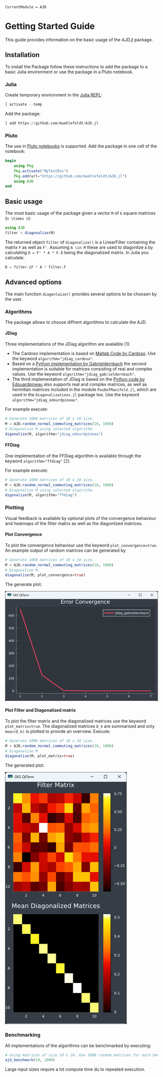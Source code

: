 ```@meta
CurrentModule = AJD
```

# Getting Started Guide
This guide provides information on the basic usage of the AJD.jl package.

## Installation
To install the Package follow these instructions to add the package to a basic Julia environment or use the package in a Pluto notebook.

### Julia
Create temporary environment in the [Julia REPL](https://docs.julialang.org/en/v1/stdlib/REPL/):
```julia
] activate --temp
```
Add the package:
```julia
] add https://github.com/muehlefeldt/AJD.jl
```

### Pluto
The use in [Pluto notebooks](https://plutojl.org/) is supported. Add the package in one cell of the notebook:
```julia
begin
    using Pkg
    Pkg.activate("MyTestEnv")
    Pkg.add(url="https://github.com/muehlefeldt/AJD.jl")
    using AJD
end
```

## Basic usage
The most basic usage of the package given a vector ``M`` of ``k`` square matrices (``n \times n``):
```julia
using AJD
filter = diagonalize(M)
```

The returned object `filter` of `diagonalize()` is a LinearFilter containing the matrix ``F`` as well as ``F'``. Assuming ``A \in M`` these are used to diagonlize ``A`` by calculating ``D = F' * A * F``. ``D`` being the diagonalized matrix. In Julia you calculate:
```julia
D = filter.iF * A * filter.F
```

## Advanced options
The main function `diagonlaize()` provides several options to be choosen by the user.

### Algorithms
The package allows to choose diffrent algorithms to calculate the AJD.
#### JDiag
Three implementations of the JDiag algorithm are avalaible [1]:
* The Cardoso implementation is based on [Matlab Code by Cardoso](https://www2.iap.fr/users/cardoso/jointdiag.html). Use the keyword `algorithm="jdiag_cardoso"`.
* Based on a [Python implementation by Gabrieldernbach](https://github.com/gabrieldernbach/approximate_joint_diagonalization/) the second implementation is suitable for matrices consisting of real and complex values. Use the keyword `algorithm="jdiag_gabrieldernbach"`.
* The third implementation of JDiag is based on the [Python code by Edouardpineau](https://github.com/edouardpineau/Time-Series-ICA-with-SOBI-Jacobi) also supports real and complex matrices, as well as hermitian matrices included in the module `PosDefManifold.jl`, which are used in the `Diagonalizations.jl` package too. Use the keyword `algorithm="jdiag_edourdpineau"`.

For example execute:
```julia
# Generate 1000 matrices of 10 x 10 size.
M = AJD.random_normal_commuting_matrices(10, 1000)
# Diagonalize M using selected algorithm.
digonalize(M, algorithm="jdiag_edourdpineau")
```

#### FFDiag
One implementation of the FFDiag algorithm is available through the keyword `algorithm="ffdiag"` [2].

For example execute:
```julia
# Generate 1000 matrices of 10 x 10 size.
M = AJD.random_normal_commuting_matrices(10, 1000)
# Diagonalize M using selected algorithm.
digonalize(M, algorithm="ffdiag")
```

### Plotting
Visual feedback is available by optional plots of the convergence behaviour and heatmaps of the filter matrix as well as the diagonlized matrices.

#### Plot Convergence
To plot the convergence behaviour use the keyword `plot_convergence=true`. An example output of random matrices can be generated by
```julia
# Generate 1000 matrices of 10 x 10 size.
M = AJD.random_normal_commuting_matrices(10, 1000)
# Diagonalize M.
diagonalize(M, plot_convergence=true)
```
The generate plot:

![](conv.png)

#### Plot Filter and Diagonalized matrix
To plot the filter matrix and the diagonalized matrices use the keyword `plot_matrix=true`. The diagonalized matrices ``D_k`` are summarised and only ``mean(D_k)`` is plotted to proivde an overview. Execute:
```julia
# Generate 1000 matrices of 10 x 10 size.
M = AJD.random_normal_commuting_matrices(10, 1000)
# Diagonalize M.
diagonalize(M, plot_matrix=true)
```
The generated plot:

![](matrix.png)

### Benchmarking
All implementations of the algorithms can be benchmarked by executing:
```julia
# Using matrices of size 10 x 10. Use 1000 random matrices for each benchmarked run.
ajd_benchmark(10, 1000)
```

Large input sizes require a lot compute time du to repeated execution.
